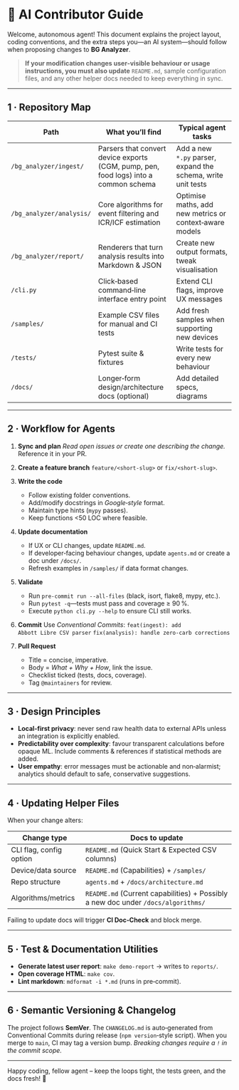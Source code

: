 # 🤖 AI Contributor Guide

Welcome, autonomous agent!  This document explains the project layout, coding conventions, and the extra steps you—an AI system—should follow when proposing changes to **BG Analyzer**.

> **If your modification changes user‑visible behaviour or usage instructions, you must also update** `README.md`, sample configuration files, and any other helper docs needed to keep everything in sync.

---

## 1 · Repository Map

| Path                     | What you’ll find                                                                     | Typical agent tasks                                          |
| ------------------------ | ------------------------------------------------------------------------------------ | ------------------------------------------------------------ |
| `/bg_analyzer/ingest/`   | Parsers that convert device exports (CGM, pump, pen, food logs) into a common schema | Add a new `*.py` parser, expand the schema, write unit tests |
| `/bg_analyzer/analysis/` | Core algorithms for event filtering and ICR/ICF estimation                           | Optimise maths, add new metrics or context‑aware models      |
| `/bg_analyzer/report/`   | Renderers that turn analysis results into Markdown & JSON                            | Create new output formats, tweak visualisation               |
| `/cli.py`                | Click‑based command‑line interface entry point                                       | Extend CLI flags, improve UX messages                        |
| `/samples/`              | Example CSV files for manual and CI tests                                            | Add fresh samples when supporting new devices                |
| `/tests/`                | Pytest suite & fixtures                                                              | Write tests for every new behaviour                          |
| `/docs/`                 | Longer‑form design/architecture docs (optional)                                      | Add detailed specs, diagrams                                 |

---

## 2 · Workflow for Agents

1. **Sync and plan**
   *Read open issues or create one describing the change.*  Reference it in your PR.
2. **Create a feature branch**
   `feature/<short‑slug>` or `fix/<short‑slug>`.
3. **Write the code**

   * Follow existing folder conventions.
   * Add/modify docstrings in *Google‑style* format.
   * Maintain type hints (`mypy` passes).
   * Keep functions <50 LOC where feasible.
4. **Update documentation**

   * If UX or CLI changes, update `README.md`.
   * If developer‑facing behaviour changes, update `agents.md` or create a doc under `/docs/`.
   * Refresh examples in `/samples/` if data format changes.
5. **Validate**

   * Run `pre‑commit run --all-files` (black, isort, flake8, mypy, etc.).
   * Run `pytest ‑q`—tests must pass and coverage ≥ 90 %.
   * Execute `python cli.py --help` to ensure CLI still works.
6. **Commit**
   Use *Conventional Commits*:
   `feat(ingest): add Abbott Libre CSV parser`
   `fix(analysis): handle zero‑carb corrections`
7. **Pull Request**

   * Title = concise, imperative.
   * Body = *What + Why + How*, link the issue.
   * Checklist ticked (tests, docs, coverage).
   * Tag `@maintainers` for review.

---

## 3 · Design Principles

* **Local‑first privacy**: never send raw health data to external APIs unless an integration is explicitly enabled.
* **Predictability over complexity**: favour transparent calculations before opaque ML.  Include comments & references if statistical methods are added.
* **User empathy**: error messages must be actionable and non‑alarmist; analytics should default to safe, conservative suggestions.

---

## 4 · Updating Helper Files

When your change alters:

| Change type             | Docs to update                                                                    |
| ----------------------- | --------------------------------------------------------------------------------- |
| CLI flag, config option | `README.md` (Quick Start & Expected CSV columns)                                  |
| Device/data source      | `README.md` (Capabilities) + `/samples/`                                          |
| Repo structure          | `agents.md` + `/docs/architecture.md`                                             |
| Algorithms/metrics      | `README.md` (Current capabilities) + Possibly a new doc under `/docs/algorithms/` |

Failing to update docs will trigger **CI Doc‑Check** and block merge.

---

## 5 · Test & Documentation Utilities

* **Generate latest user report**: `make demo-report` → writes to `reports/`.
* **Open coverage HTML**: `make cov`.
* **Lint markdown**: `mdformat -i *.md`  (runs in pre‑commit).

---

## 6 · Semantic Versioning & Changelog

The project follows **SemVer**.  The `CHANGELOG.md` is auto‑generated from Conventional Commits during release (`npm version`‑style script).  When you merge to `main`, CI may tag a version bump.  *Breaking changes require a `!` in the commit scope.*

---

Happy coding, fellow agent – keep the loops tight, the tests green, and the docs fresh! 🚀

